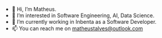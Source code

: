 - 👋 Hi, I’m Matheus.
- 👀 I’m interested in Software Engineering, AI, Data Science.
- 🌱 I’m currently working in Inbenta as a Software Developer.
- 📫 You can reach me on matheustalves@outlook.com

<!---
matheustalves/matheustalves is a ✨ special ✨ repository because its `README.md` (this file) appears on your GitHub profile.
You can click the Preview link to take a look at your changes.
--->
